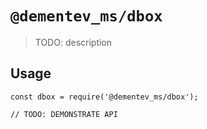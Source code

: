 # `@dementev_ms/dbox`

> TODO: description

## Usage

```
const dbox = require('@dementev_ms/dbox');

// TODO: DEMONSTRATE API
```
